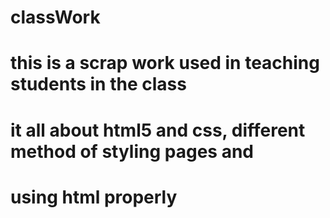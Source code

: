 # classWork
# this is a scrap work used in teaching students in the class
# it all about html5 and css, different method of styling pages and 
# using html properly

